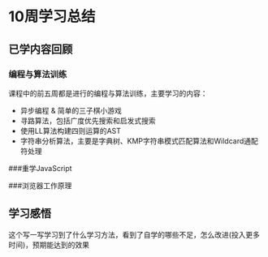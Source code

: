 # 10周学习总结

## 已学内容回顾

### 编程与算法训练

课程中的前五周都是进行的编程与算法训练，主要学习的内容：

* 异步编程 & 简单的三子棋小游戏
* 寻路算法，包括广度优先搜索和启发式搜索
* 使用LL算法构建四则运算的AST
* 字符串分析算法，主要是字典树、KMP字符串模式匹配算法和Wildcard通配符处理

###重学JavaScript

###浏览器工作原理 

## 学习感悟

这个写一写学习到了什么学习方法，看到了自学的哪些不足，怎么改进(投入更多时间)，预期能达到的效果




